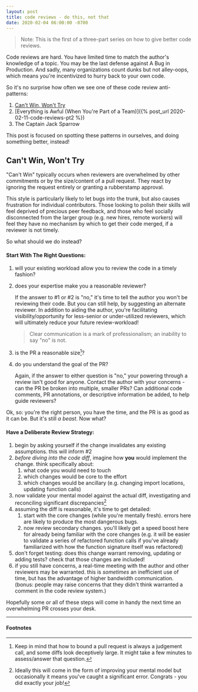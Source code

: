```yaml
---
layout: post
title: code reviews - do this, not that
date: 2020-02-04 06:00:00 -0700
---
```



> Note: This is the first of a three-part series on how to give better code reviews. 


Code reviews are hard.  You have limited time to match the author's knowledge of a topic. You may be the last defense against A Bug in Production.  And sadly, many organizations count dunks but not alley-oops, which means you're incentivized to hurry back to your own code.

So it's no surprise how often we see one of these code review anti-patterns:

1. [Can't Win, Won't Try](#cant-win-wont-try)
2. [Everything is Awful (When You're Part of a Team)]({% post_url 2020-02-11-code-reviews-pt2 %})
3. The Captain Jack Sparrow

This post is focused on spotting these patterns in ourselves, and doing something better, instead!

## Can't Win, Won't Try

"Can't Win" typically occurs when reviewers are overwhelmed by other commitments or by the size/content of a pull request.  They react by ignoring the request entirely or granting a rubberstamp approval.  

This style is particularly likely to let bugs into the trunk, but also causes frustration for individual contributors.  Those looking to polish their skills will feel deprived of precious peer feedback, and those who feel socially disconnected from the larger group (e.g. new hires, remote workers) will feel they have no mechanism by which to get their code merged, if a reviewer is not timely. 

So what should we do instead?

#### Start With The Right Questions:

1. will your existing workload allow you to review the code in a timely fashion?
2. does your expertise make you a reasonable reviewer?

    If the answer to #1 or #2 is "no," it's time to tell the author you won't be reviewing their code.  But you can still help, by suggesting an alternate reviewer.  In addition to aiding the author, you're facilitating visibility/opportunity for less-senior or under-utilized reviewers, which will ultimately reduce your future review-workload!

    > Clear communication is a mark of professionalism; an inability to say "no" is not. 

3. is the PR a reasonable size[^1]?  
4. do you understand the goal of the PR?

    Again, if the answer to either question is "no," your powering through a review isn't good for anyone.  Contact the author with your concerns - can the PR be broken into multiple, smaller PRs? Can additional code comments, PR annotations, or descriptive information be added, to help guide reviewers?

Ok, so: you're the right person, you have the time, and the PR is as good as it can be.  But it's still _a beast_.  Now what?

#### Have a Deliberate Review Strategy:

1. begin by asking yourself if the change invalidates any existing assumptions.  this will inform #2
2. _before diving into the code diff_, imagine how __you__ would implement the change.  think specifically about:
    1. what code you would need to touch
    2. which changes would be core to the effort
    3. which changes would be ancillary (e.g. changing import locations, updating function calls)
3. now validate your mental model against the actual diff, investigating and reconciling significant discrepancies[^2]
4. assuming the diff is reasonable, it's time to get detailed:
    1. start with the core changes (while you're mentally fresh). errors here are likely to produce the most dangerous bugs. 
    2. now review secondary changes. you'll likely get a speed boost here for already being familiar with the core changes (e.g. it will be easier to validate a series of refactored function calls if you've already familiarized with how the function signature itself was refactored)
5. don't forget testing: does this change warrant removing, updating or adding tests? check that those changes are included! 
6. if you still have concerns, a real-time meeting with the author and other reviewers may be warranted.  this is _sometimes_ an inefficient use of time, but has the advantage of higher bandwidth communication.  (bonus: people may raise concerns that they didn't think warranted a comment in the code review system.)

Hopefully some or all of these steps will come in handy the next time an overwhelming PR crosses your desk. 


---

#### Footnotes
[^1]: Keep in mind that how to bound a pull request is always a judgement call, and some diffs look deceptively large.  It might take a few minutes to assess/answer that question.
[^2]:  Ideally this will come in the form of improving your mental model but occasionally it means you've caught a significant error.  Congrats - you did exactly your job!